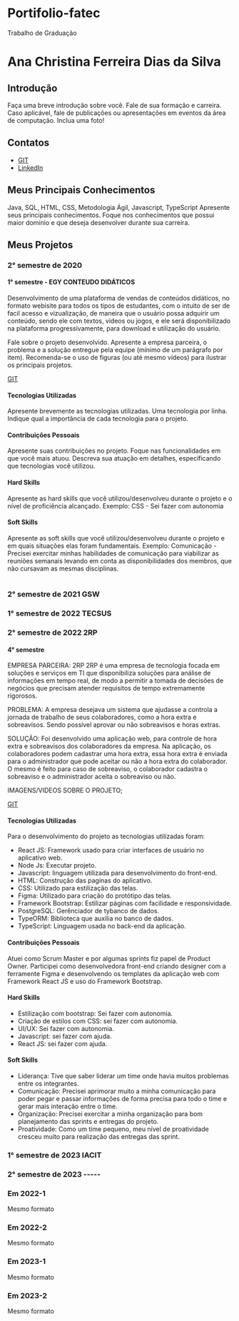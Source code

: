 # Portifolio-fatec
Trabalho de Graduação 

# Ana Christina Ferreira Dias da Silva

## Introdução

Faça uma breve introdução sobre você. Fale de sua formação e carreira. Caso aplicável, fale de publicações ou apresentações em eventos da área de computação. Inclua uma foto!

## Contatos
* [GIT](https://www.github.com/AnaChristina)
* [LinkedIn](https://www.linkedin.com/in/ana-christina-silva/)

## Meus Principais Conhecimentos
Java, SQL, HTML, CSS, Metodologia Ágil, Javascript, TypeScript
Apresente seus principais conhecimentos. Foque nos conhecimentos que possui maior domínio e que deseja desenvolver durante sua carreira.


## Meus Projetos

### 2° semestre de 2020
#### 1° semestre - EGY CONTEUDO DIDÁTICOS
Desenvolvimento de uma plataforma de vendas de conteúdos didáticos, no formato webisite para todos os tipos de estudantes, com o intuito de ser de facil acesso e vizualização, de maneira que o usuário possa adquirir um conteúdo, sendo ele com textos, videos ou jogos, e ele será disponibilizado na plataforma progressivamente, para download e utilização do usuário.


Fale sobre o projeto desenvolvido. Apresente a empresa parceira, o problema e a solução entregue pela equipe (mínimo de um parágrafo por item). Recomenda-se o uso de figuras (ou até mesmo vídeos) para ilustrar os principais projetos.

[GIT](https://www.git.com)

#### Tecnologias Utilizadas
Apresente brevemente as tecnologias utilizadas. Uma tecnologia por linha. Indique qual a importância de cada tecnologia para o projeto.

#### Contribuições Pessoais
Apresente suas contribuições no projeto. Foque nas funcionalidades em que você mais atuou. Descreva sua atuação em detalhes, especificando que tecnologias você utilizou.

#### Hard Skills
Apresente as hard skills que você utilizou/desenvolveu durante o projeto e o nível de proficiência alcançado. Exemplo: CSS - Sei fazer com autonomia

#### Soft Skills
Apresente as soft skills que você utilizou/desenvolveu durante o projeto e em quais situações elas foram fundamentais. Exemplo: Comunicação - Precisei exercitar minhas habilidades de comunicação para viabilizar as reuniões semanais levando em conta as disponibilidades dos membros, que não cursavam as mesmas disciplinas.
#
#
#

### 2° semestre de 2021 GSW
### 1° semestre de 2022 TECSUS 
### 2° semestre de 2022 2RP
#### 4° semestre
EMPRESA PARCEIRA: 2RP 
2RP é uma empresa de tecnologia focada em soluções e serviços em TI que disponibiliza soluções para análise de informações em tempo real, de modo a permitir a tomada de decisões de negócios que precisam atender requisitos de tempo extremamente rigorosos.

PROBLEMA: A empresa desejava um sistema que ajudasse a controla a jornada de trabalho de seus colaboradores, como a hora extra e sobreavisos. Sendo possível aprovar ou não sobreavisos e horas extras.

SOLUÇÃO: Foi desenvolvido uma aplicação web, para controle de hora extra e sobreavisos dos colaboradores da empresa. Na aplicação, os colaboradores podem cadastrar uma hora extra, essa hora extra é enviada para o administrador que pode aceitar ou não a hora extra do colaborador. O mesmo é feito para caso de sobreaviso, o colaborador cadastra o sobreaviso e o administrador aceita o sobreaviso ou não.

IMAGENS/VIDEOS SOBRE O PROJETO;

[GIT](https://github.com/2rp-net-API/Documentacao)

#### Tecnologias Utilizadas
Para o desenvolvimento do projeto as tecnologias utilizadas foram:
- React JS: Framework usado para criar interfaces de usuário no aplicativo web.
- Node Js: Executar projeto.
- Javascript: linguagem utilizada para desenvolvimento do front-end. 
- HTML: Construção das paginas do aplicativo.
- CSS:  Utilizado para estilização das telas.
- Figma: Utilizado para criação do protótipo das telas. 
- Framework Bootstrap: Estilizar páginas com facilidade e responsividade.
- PostgreSQL: Gerênciador de tybanco de dados.
- TypeORM: Biblioteca que auxilia no banco de dados.
- TypeScript: Linguagem usada no back-end da aplicação.  

#### Contribuições Pessoais
Atuei como Scrum Master e por algumas sprints fiz papel de Product Owner. Participei como desenvolvedora front-end criando designer com a ferramente Figma e desenvolvendo os templates da aplicação web com Framework React JS e uso do Framework Bootstrap. 

#### Hard Skills
- Estilização com bootstrap: Sei fazer com autonomia.
- Criação de estilos com CSS: sei fazer com autonomia.
- UI/UX: Sei fazer com autonomia.
- Javascript: sei fazer com ajuda.
- React JS: sei fazer com ajuda.

#### Soft Skills
- Liderança: Tive que saber liderar um time onde havia muitos problemas entre os integrantes.
- Comunicação: Precisei aprimorar muito a minha comunicação para poder pegar e passar informações de forma precisa para todo o time e gerar mais interação entre o time.
- Organização: Precisei exercitar a minha organização para bom planejamento das sprints e entregas do projeto.
- Proatividade: Como um time pequeno, meu nível de proatividade cresceu muito para realização das entregas das sprint. 

### 1° semestre de 2023 IACIT
### 2° semestre de 2023 -----






### Em 2022-1
Mesmo formato

### Em 2022-2
Mesmo formato

### Em 2023-1
Mesmo formato

### Em 2023-2
Mesmo formato






